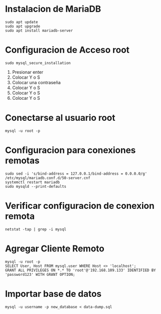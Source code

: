 # Instalacion de MariaDB
```
sudo apt update
sudo apt upgrade
sudo apt install mariadb-server
```

# Configuracion de Acceso root

```
sudo mysql_secure_installation
```

1. Presionar enter
2. Colocar Y o S
3. Colocar una contraseña
4. Colocar Y o S
5. Colocar Y o S
6. Colocar Y o S

# Conectarse al usuario root
```
mysql -u root -p
```

# Configuracion para conexiones remotas
```
sudo sed -i 's/bind-address = 127.0.0.1/bind-address = 0.0.0.0/g' /etc/mysql/mariadb.conf.d/50-server.cnf
systemctl restart mariadb
sudo mysqld --print-defaults
```
# Verificar configuracion de conexion remota
```
netstat -tap | grep -i mysql
```
# Agregar Cliente Remoto
```
mysql -u root -p
SELECT User, Host FROM mysql.user WHERE Host <> 'localhost';
GRANT ALL PRIVILEGES ON *.* TO 'root'@'192.168.109.133' IDENTIFIED BY 'password123' WITH GRANT OPTION;
```
# Importar base de datos
```
mysql -u username -p new_database < data-dump.sql
```
